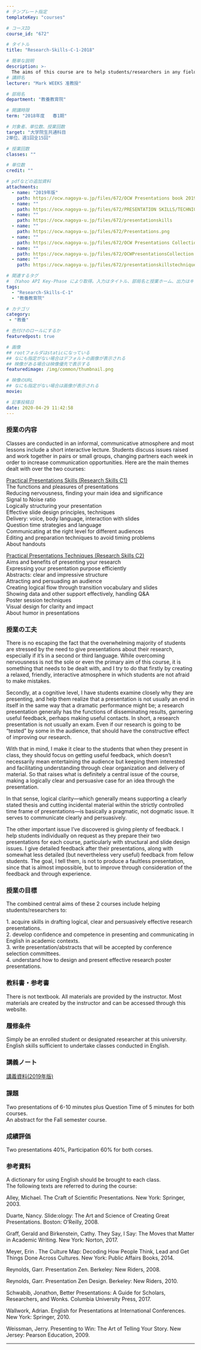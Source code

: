 ```yaml
---
# テンプレート指定
templateKey: "courses"

# コースID
course_id: "672"

# タイトル
title: "Research-Skills-C-1-2018"

# 簡単な説明
description: >-
  The aims of this course are to help students/researchers in any field to: 1. acquire skills in creating logical, clear and persuasively effective academic presentations 2. develop confidence and compe ....
# 講師名
lecturer: "Mark WEEKS 准教授"

# 部局名
department: "教養教育院"

# 開講時限
term: "2018年度	春1期"

# 対象者、単位数、授業回数
target: "大学院生共通科目
2単位、週1回全15回"

# 授業回数
classes: ""

# 単位数
credit: ""

# pdfなどの追加資料
attachments:
  - name: "2019年版" 
    path: https://ocw.nagoya-u.jp/files/672/OCW Presentations book 2019.pdf
  - name: "" 
    path: https://ocw.nagoya-u.jp/files/672/PRESENTATION SKILLS/TECHNIQUES Research Skills C1 & C2 Combined Course Materials
  - name: "" 
    path: https://ocw.nagoya-u.jp/files/672/presentationskills
  - name: "" 
    path: https://ocw.nagoya-u.jp/files/672/Presentations.png
  - name: "" 
    path: https://ocw.nagoya-u.jp/files/672/OCW Presentations Collection 4-17.pdf
  - name: "" 
    path: https://ocw.nagoya-u.jp/files/672/OCWPresentationsCollection.pdf
  - name: "" 
    path: https://ocw.nagoya-u.jp/files/672/presentationskillstechniques.pdf

# 関連するタグ
# （Yahoo API Key-Phase により取得。入力はタイトル、部局名と授業ホーム、出力はキーフレーズ（tags））
tags:
  - "Research-Skills-C-1"
  - "教養教育院"

# カテゴリ
category:
 - "教養"

# 色付けのロールにするか
featuredpost: true

# 画像
## rootフォルダはstaticになっている
## なにも指定がない場合はデフォルトの画像が表示される
## 映像がある場合は映像優先で表示する
featuredimage: /img/common/thumbnail.png

# 映像のURL
## なにも指定がない場合は画像が表示される
movie: 

# 記事投稿日
date: 2020-04-29 11:42:58
---
```


### 授業の内容
Classes are conducted in an informal, communicative atmosphere and most lessons include a short interactive lecture. Students discuss issues raised and work together in pairs or small groups, changing partners each week in order to increase communication opportunities. Here are the main themes dealt with over the two courses:

<u>Practical Presentations Skills (Research Skills C1)</U><br>
The functions and pleasures of presentations <br>
Reducing nervousness, finding your main idea and significance<br>
Signal to Noise ratio<br>
Logically structuring your presentation<br>
Effective slide design principles, techniques <br>
Delivery: voice, body language, interaction with slides <br>
Question time strategies and language<br>
Communicating at the right level for different audiences<br>
Editing and preparation techniques to avoid timing problems<br>
About handouts<br>

<u>Practical Presentations Techniques (Research Skills C2)</u><br>
Aims and benefits of presenting your research<br>
Expressing your presentation purpose efficiently<br>
Abstracts: clear and impressive structure <br>
Attracting and persuading an audience<br>
Creating logical flow through transition vocabulary and slides<br>
Showing data and other support effectively, handling Q&A<br>
Poster session techniques<br>
Visual design for clarity and impact<br>
About humor in presentations<br>



### 授業の工夫
<p>There is no escaping the fact that the overwhelming majority of students are stressed by the need to give presentations about their research, especially if it’s in a second or third language. While overcoming nervousness is not the sole or even the primary aim of this course, it is something that needs to be dealt with, and I try to do that firstly by creating a relaxed, friendly, interactive atmosphere in which students are not afraid to make mistakes.</p>
<p>Secondly, at a cognitive level, I have students examine closely why they are presenting, and help them realize that a presentation is not usually an end in itself in the same way that a dramatic performance might be; a research presentation generally has the functions of disseminating results, garnering useful feedback, perhaps making useful contacts. In short, a research presentation is not usually an exam. Even if our research is going to be “tested” by some in the audience, that should have the constructive effect of improving our research. </p>
<p>With that in mind, I make it clear to the students that when they present in class, they should focus on getting useful feedback, which doesn’t necessarily mean entertaining the audience but keeping them interested and facilitating understanding through clear organization and delivery of material. So that raises what is definitely a central issue of the course, making a logically clear and persuasive case for an idea through the presentation.</p>
<p>In that sense, logical clarity—which generally means supporting a clearly stated thesis and cutting incidental material within the strictly controlled time frame of presentations—is basically a pragmatic, not dogmatic issue. It serves to communicate clearly and persuasively.</p>
<p>The other important issue I’ve discovered is giving plenty of feedback. I help students individually on request as they prepare their two presentations for each course, particularly with structural and slide design issues. I give detailed feedback after their presentations, along with somewhat less detailed (but nevertheless very useful) feedback from fellow students. The goal, I tell them, is not to produce a faultless presentation, since that is almost impossible, but to improve through consideration of the feedback and through experience.</p>







### 授業の目標
<p>The combined central aims of these 2 courses include helping students/researchers to:</p>
1. acquire skills in drafting logical, clear and persuasively effective research presentations.<br>
2. develop confidence and competence in presenting and communicating in English in academic contexts.<br>
3. write presentation/abstracts that will be accepted by conference selection committees.<br>
4. understand how to design and present effective research poster presentations.<br>

### 教科書・参考書
There is not textbook. All materials are provided by the instructor. Most materials are created by the instructor and can be accessed through this website.

### 履修条件
Simply be an enrolled student or designated researcher at this university.
English skills sufficient to undertake classes conducted in English.








### 講義ノート

[講義資料(2019年版)](https://ocw.nagoya-u.jp/files/672/presentationskillstechniques.pdf) 








### 課題
Two presentations of 6-10 minutes plus Question Time of 5 minutes for both courses.<br>
An abstract for the Fall semester course.



### 成績評価
Two presentations 40%, Participation 60% for both corses.


### 参考資料
<p>A dictionary for using English should be brought to each class. <br>
The following texts are referred to during the course:</p>

Alley, Michael. The Craft of Scientific Presentations. New York: Springer, 2003.

Duarte, Nancy. Slide:ology: The Art and Science of Creating Great Presentations. Boston: O’Reilly, 2008.

Graff, Gerald and Birkenstein, Cathy. They Say, I Say: The Moves that Matter in Academic Writing. New York: Norton, 2017.<br>

Meyer, Erin . The Culture Map: Decoding How People Think, Lead and Get Things Done Across Cultures. New York: Public Affairs Books, 2014.<br>

Reynolds, Garr. Presentation Zen. Berkeley: New Riders, 2008.<br>

Reynolds, Garr. Presentation Zen Design. Berkeley: New Riders, 2010.<br>

Schwabib, Jonathon, Better Presentations: A Guide for Scholars,
Researchers, and Wonks. Columbia University Press, 2017.<br>

Wallwork, Adrian. English for Presentations at International Conferences. New York: Springer, 2010.<br>

Weissman, Jerry. Presenting to Win: The Art of Telling Your Story. New Jersey: Pearson Education, 2009.<br>

-----